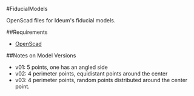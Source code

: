 #FiducialModels

OpenScad files for Ideum's fiducial models.

##Requirements
- [OpenScad](http://www.openscad.org/)

##Notes on Model Versions

- v01: 5 points, one has an angled side
- v02: 4 perimeter points, equidistant points around the center
- v03: 4 perimeter points, random points distributed around the center point.
